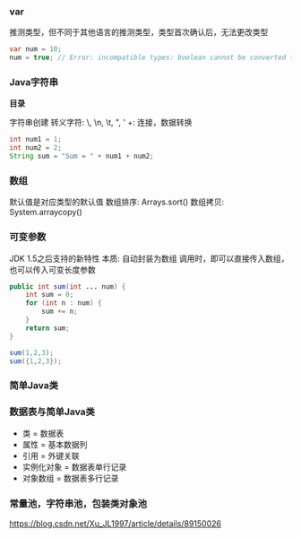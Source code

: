 ### var
推测类型，但不同于其他语言的推测类型，类型首次确认后，无法更改类型
```java
var num = 10;
num = true; // Error: incompatible types: boolean cannot be converted to int
```

### Java字符串
__目录__

字符串创建
转义字符: \\, \n, \t, \", \'
+: 连接，数据转换
```java
int num1 = 1;
int num2 = 2;
String sum = "Sum = " + num1 + num2;
```

### 数组
默认值是对应类型的默认值
数组排序: Arrays.sort()
数组拷贝: System.arraycopy()

### 可变参数
JDK 1.5之后支持的新特性
本质: 自动封装为数组
调用时，即可以直接传入数组，也可以传入可变长度参数
```java
public int sum(int ... num) {
    int sum = 0;
    for (int n : num) {
        sum += n;
    }
    return sum;
}

sum(1,2,3);
sum({1,2,3});
```

### 简单Java类
### 数据表与简单Java类
- 类 = 数据表
- 属性 = 基本数据列
- 引用 = 外键关联
- 实例化对象 = 数据表单行记录
- 对象数组 = 数据表多行记录


### 常量池，字符串池，包装类对象池
https://blog.csdn.net/Xu_JL1997/article/details/89150026

